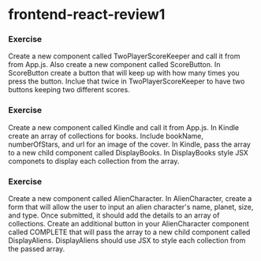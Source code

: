 # frontend-react-review1

### Exercise
Create a new component called TwoPlayerScoreKeeper and call it from from App.js. Also create a new component called ScoreButton. In ScoreButton create a button that will keep up with how many times you press the button. Inclue that twice in TwoPlayerScoreKeeper to have two buttons keeping two different scores.

### Exercise 
Create a new component called Kindle and call it from App.js. In Kindle create an array of collections for books. Include bookName, numberOfStars, and url for an image of the cover. In Kindle, pass the array to a new child component called DisplayBooks. In DisplayBooks style JSX componets to display each collection from the array.

### Exercise
Create a new component called AlienCharacter. In AlienCharacter, create a form that will allow the user to input an alien character's name, planet, size, and type. Once submitted, it should add the details to an array of collections. Create an additional button in your AlienCharacter component called COMPLETE that will pass the array to a new child component called DisplayAliens. DisplayAliens should use JSX to style each collection from the passed array.
